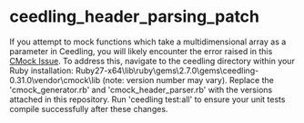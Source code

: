 # ceedling_header_parsing_patch
If you attempt to mock functions which take a multidimensional array as a parameter in Ceedling, you will likely encounter the error raised in this [CMock Issue](https://github.com/ThrowTheSwitch/CMock/issues/213). 
To address this, navigate to the ceedling directory within your Ruby installation: Ruby27-x64\lib\ruby\gems\2.7.0\gems\ceedling-0.31.0\vendor\cmock\lib (note: version number may vary). Replace the 'cmock_generator.rb' and 'cmock_header_parser.rb' with the versions attached in this repository.
Run 'ceedling test:all' to ensure your unit tests compile successfully after these changes.
